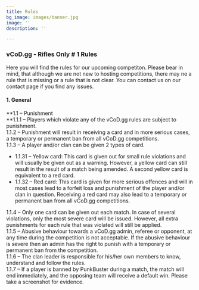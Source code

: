 ```yaml
---
title: Rules
bg_image: images/banner.jpg
image: ''
description: ''

---
```

### **vCoD.gg - Rifles Only # 1 Rules**

Here you will find the rules for our upcoming competiton. Please bear in mind, that although we are not new to hosting competitions, there may ne a rule that is missing or a rule that is not clear. You can contact us on our contact page if you find any issues.

#### **1. General**

**1.1 – Punishment  
**1.1.1 – Players which violate any of the vCoD.gg rules are subject to punishment.  
1\.1.2 – Punishment will result in receiving a card and in more serious cases, a temporary or permanent ban from all vCoD.gg competitions.  
1\.1.3 – A player and/or clan can be given 2 types of card.

* 1.1.31 – Yellow card: This card is given out for small rule violations and will usually be given out as a warning. However, a yellow card can still result in the result of a match being amended. A second yellow card is equivalent to a red card.
* 1.1.32 – Red card: This card is given for more serious offences and will in most cases lead to a forfeit loss and punishment of the player and/or clan in question. Receiving a red card may also lead to a temporary or permanent ban from all vCoD.gg competitions.

1\.1.4 – Only one card can be given out each match. In case of several violations, only the most severe card will be issued. However, all extra punishments for each rule that was violated will still be applied.  
1\.1.5 – Abusive behaviour towards a vCoD.gg admin, referee or opponent, at any time during the competition is not acceptable. If the abusive behaviour is severe then an admin has the right to punish with a temporary or permanent ban from the competition.  
1\.1.6 – The clan leader is responsible for his/her own members to know, understand and follow the rules.  
1\.1.7 – If a player is banned by PunkBuster during a match, the match will end immediately, and the opposing team will receive a default win. Please take a screenshot for evidence.